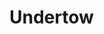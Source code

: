 


# Undertow  
<!-- 
Tomcat与Undertow的优劣对比
https://mp.weixin.qq.com/s/_4sh_ONX57nFJXrC2R8lFA
-->



